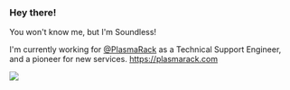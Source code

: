 ### Hey there!
You won't know me, but I'm Soundless!<br>

I'm currently working for [@PlasmaRack](https://github.com/plasmarack) as a Technical Support Engineer, and a pioneer for new services.
https://plasmarack.com

<img src="https://github.com/soundlesss/soundlesss/blob/main/corgi-computer.gif">
